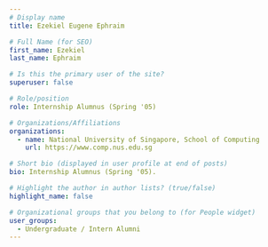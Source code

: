 ```yaml
---
# Display name
title: Ezekiel Eugene Ephraim

# Full Name (for SEO) 
first_name: Ezekiel
last_name: Ephraim

# Is this the primary user of the site?
superuser: false

# Role/position
role: Internship Alumnus (Spring '05)

# Organizations/Affiliations
organizations:
  - name: National University of Singapore, School of Computing
    url: https://www.comp.nus.edu.sg

# Short bio (displayed in user profile at end of posts)
bio: Internship Alumnus (Spring '05). 

# Highlight the author in author lists? (true/false)
highlight_name: false

# Organizational groups that you belong to (for People widget)
user_groups:
  - Undergraduate / Intern Alumni
---
```

